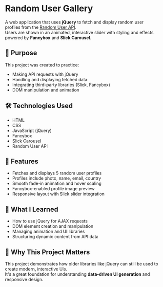 # Random User Gallery

A web application that uses **jQuery** to fetch and display random user profiles from the [Random User API](https://randomuser.me/).  
Users are shown in an animated, interactive slider with styling and effects powered by **Fancybox** and **Slick Carousel**.

## 🎯 Purpose

This project was created to practice:
- Making API requests with jQuery
- Handling and displaying fetched data
- Integrating third-party libraries (Slick, Fancybox)
- DOM manipulation and animation

## 🛠️ Technologies Used

- HTML  
- CSS  
- JavaScript (jQuery)  
- Fancybox  
- Slick Carousel  
- Random User API

## 🧩 Features

- Fetches and displays 5 random user profiles  
- Profiles include photo, name, email, country  
- Smooth fade-in animation and hover scaling  
- Fancybox-enabled profile image preview  
- Responsive layout with Slick slider integration

## 🧠 What I Learned

- How to use jQuery for AJAX requests  
- DOM element creation and manipulation  
- Managing animation and UI libraries  
- Structuring dynamic content from API data

## 👀 Why This Project Matters

This project demonstrates how older libraries like jQuery can still be used to create modern, interactive UIs.  
It's a great foundation for understanding **data-driven UI generation** and responsive design.
